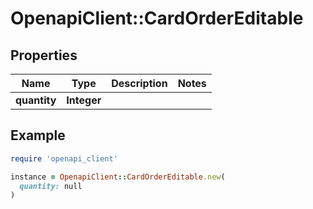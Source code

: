 # OpenapiClient::CardOrderEditable

## Properties

| Name | Type | Description | Notes |
| ---- | ---- | ----------- | ----- |
| **quantity** | **Integer** |  |  |

## Example

```ruby
require 'openapi_client'

instance = OpenapiClient::CardOrderEditable.new(
  quantity: null
)
```

